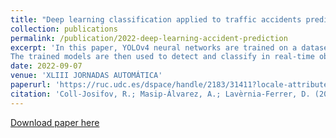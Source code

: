 ```yaml
---
title: "Deep learning classification applied to traffic accidents prediction"
collection: publications
permalink: /publication/2022-deep-learning-accident-prediction
excerpt: 'In this paper, YOLOv4 neural networks are trained on a dataset, VisDrone, that is firstly validated through a custom-made graphic user interface. Several tests have been undertaken to compare these models to other previously existing models.
The trained models are then used to detect and classify in real-time objects in a street to then be used by an algorithm to first track them, then calculate their trajectories and finally predict potential collisions between them.'
date: 2022-09-07
venue: 'XLIII JORNADAS AUTOMÁTICA'
paperurl: 'https://ruc.udc.es/dspace/handle/2183/31411?locale-attribute=en'
citation: 'Coll-Josifov, R.; Masip-Álvarez, A.; Lavèrnia-Ferrer, D. (2022). &quot;Deep learning classification applied to traffic accidents prediction &quot; <i>XLIII Jornadas de Automática 2022</i>.'
---
```


[Download paper here](http://richardcolljosifov.github.io/files/2022_Coll-Josifov-Richard_Deep_learning_classification_applied_to_traffic_accidents_prediction.pdf)

